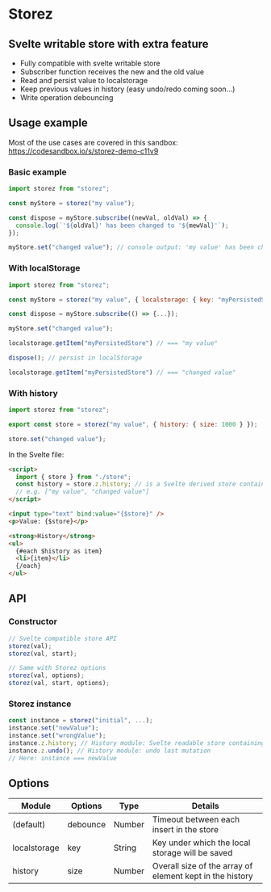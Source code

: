 # Storez

## Svelte writable store with extra feature

- Fully compatible with svelte writable store
- Subscriber function receives the new and the old value
- Read and persist value to localstorage
- Keep previous values in history (easy undo/redo coming soon...)
- Write operation debouncing

## Usage example

Most of the use cases are covered in this sandbox: https://codesandbox.io/s/storez-demo-c11v9

### Basic example

```js
import storez from "storez";

const myStore = storez("my value");

const dispose = myStore.subscribe((newVal, oldVal) => {
  console.log(`'${oldVal}' has been changed to '${mewVal}'`);
});

myStore.set("changed value"); // console output: 'my value' has been changed to 'changed value'
```

### With localStorage

```js
import storez from "storez";

const myStore = storez("my value", { localstorage: { key: "myPersistedStore" } });

const dispose = myStore.subscribe(() => {...});

myStore.set("changed value");

localstorage.getItem("myPersistedStore") // === "my value"

dispose(); // persist in localStorage

localstorage.getItem("myPersistedStore") // === "changed value"
```

### With history

```js
import storez from "storez";

export const store = storez("my value", { history: { size: 1000 } });

store.set("changed value");
```

In the Svelte file:

```html
<script>
  import { store } from "./store";
  const history = store.z.history; // is a Svelte derived store containing an array of all the previous values
  // e.g. ["my value", "changed value"]
</script>

<input type="text" bind:value="{$store}" />
<p>Value: {$store}</p>

<strong>History</strong>
<ul>
  {#each $history as item}
  <li>{item}</li>
  {/each}
</ul>
```

## API

### Constructor

```js
// Svelte compatible store API
storez(val);
storez(val, start);

// Same with Storez options
storez(val, options);
storez(val, start, options);
```

### Storez instance

```js
const instance = storez("initial", ...);
instance.set("newValue");
instance.set("wrongValue");
instance.z.history; // History module: Svelte readable store containing the state history
instance.z.undo(); // History module: undo last mutation
// Here: instance === newValue
```

## Options

| Module       | Options  | Type   | Details                                                  |
| ------------ | -------- | ------ | -------------------------------------------------------- |
| (default)    | debounce | Number | Timeout between each insert in the store                 |
| localstorage | key      | String | Key under which the local storage will be saved          |
| history      | size     | Number | Overall size of the array of element kept in the history |
